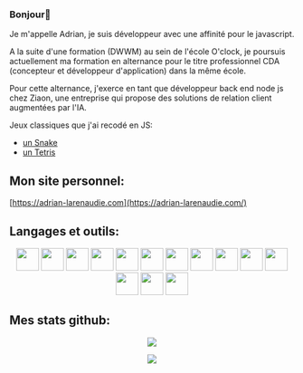 ### Bonjour👋

<p>
Je m'appelle Adrian, je suis développeur avec une affinité pour le javascript.
</p>
<p>
A la suite d'une formation (DWWM) au sein de l'école O'clock, je poursuis actuellement ma formation en alternance pour le titre professionnel CDA (concepteur et développeur d'application) dans la même école.
</p>
<p>
Pour cette alternance, j'exerce en tant que développeur back end node js chez Ziaon, une entreprise qui propose des solutions de relation client augmentées par l'IA.
</p>
Jeux classiques que j'ai recodé en JS:
<ul>
 <li><a href="https://jormungand-game-adrian.surge.sh/">un Snake</a></li>
 <li><a href="https://tetris-game-adrian.surge.sh/">un Tetris</a></li>
</ul>
</p>

## Mon site personnel:

[https://adrian-larenaudie.com](https://adrian-larenaudie.com/)

## Langages et outils:

<p align="center">
 <img style="width:40px;" src="https://cdn.jsdelivr.net/gh/devicons/devicon/icons/vscode/vscode-original.svg" />
 <img style="width:40px;" src="https://cdn.jsdelivr.net/gh/devicons/devicon/icons/html5/html5-original.svg" />
 <img style="width:40px;" src="https://cdn.jsdelivr.net/gh/devicons/devicon/icons/css3/css3-original.svg" />
 <img style="width:40px;" src="https://cdn.jsdelivr.net/gh/devicons/devicon/icons/javascript/javascript-plain.svg" />
 <img style="width:40px;" src="https://cdn.jsdelivr.net/gh/devicons/devicon/icons/mysql/mysql-original-wordmark.svg" />
 <img style="width:40px;" src="https://cdn.jsdelivr.net/gh/devicons/devicon/icons/git/git-original.svg" />           
 <img style="width:40px;" src="https://cdn.jsdelivr.net/gh/devicons/devicon/icons/php/php-plain.svg" />
 <img style="width:40px;" src="https://cdn.jsdelivr.net/gh/devicons/devicon/icons/bootstrap/bootstrap-original.svg" />
 <img style="width:40px;" src="https://cdn.jsdelivr.net/gh/devicons/devicon/icons/sass/sass-original.svg" />
 <img style="width:40px;" src="https://cdn.jsdelivr.net/gh/devicons/devicon/icons/react/react-original-wordmark.svg" />
 <img style="width:40px;" src="https://cdn.jsdelivr.net/gh/devicons/devicon/icons/redux/redux-original.svg" />
 <img style="width:40px;" src="https://cdn.jsdelivr.net/gh/devicons/devicon/icons/nodejs/nodejs-original.svg" />
 <img style="width:40px;" src="https://cdn.jsdelivr.net/gh/devicons/devicon/icons/laravel/laravel-plain-wordmark.svg" />
 <img style="width:40px;" src="https://cdn.jsdelivr.net/gh/devicons/devicon/icons/vuejs/vuejs-original.svg" />
                 
</p>

## Mes stats github:
         
<p align="center">
  <a href="https://github.com/anuraghazra/github-readme-stats">
    <img align="center" src="https://github-readme-stats.vercel.app/api?username=Adrian-Larenaudie&count_private=true&show_icons=true&theme=synthwave">
  </a>
</p>    

<p align="center">
  <a href="https://github.com/adrian-larenaudie/github-readme-stats">
    <img align="center" src="https://github-readme-stats.vercel.app/api/top-langs/?username=Adrian-Larenaudie&theme=dark&count_private=true&show_icons=true&langs_count=10&layout=compact">
  </a>
</p>

